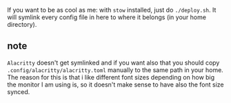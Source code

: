 If you want to be as cool as me: with `stow` installed, just do `./deploy.sh`.
It will symlink every config file in here to where it belongs (in your home directory).

## note
`Alacritty` doesn't get symlinked and if you want also that you should copy `.config/alacritty/alacritty.toml` manually to the same path in your home. 
The reason for this is that i like different font sizes depending on how big the monitor I am using is, so it doesn't make sense to have also the font size synced.

